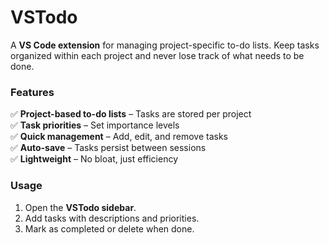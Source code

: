 # **VSTodo**
A **VS Code extension** for managing project-specific to-do lists. Keep tasks organized within each project and never lose track of what needs to be done.  


### **Features**  
✅ **Project-based to-do lists** – Tasks are stored per project  
✅ **Task priorities** – Set importance levels  
✅ **Quick management** – Add, edit, and remove tasks  
✅ **Auto-save** – Tasks persist between sessions  
✅ **Lightweight** – No bloat, just efficiency  


### **Usage**  
1. Open the **VSTodo sidebar**.  
2. Add tasks with descriptions and priorities.  
3. Mark as completed or delete when done.  
